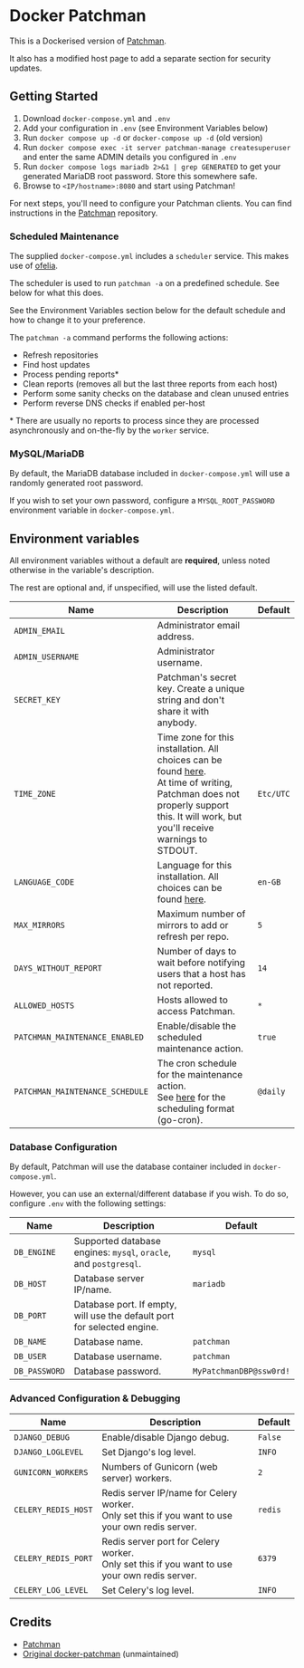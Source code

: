 # Docker Patchman

This is a Dockerised version of [Patchman](https://github.com/furlongm/patchman).

It also has a modified host page to add a separate section for security updates.

## Getting Started

1. Download `docker-compose.yml` and `.env`
2. Add your configuration in `.env` (see Environment Variables below)
3. Run `docker compose up -d` or `docker-compose up -d` (old version)
4. Run `docker compose exec -it server patchman-manage createsuperuser` and enter the same ADMIN details you configured in `.env`
5. Run `docker compose logs mariadb 2>&1 | grep GENERATED` to get your generated MariaDB root password. Store this somewhere safe.
6. Browse to `<IP/hostname>:8080` and start using Patchman!

For next steps, you'll need to configure your Patchman clients. You can find instructions in the [Patchman](https://github.com/furlongm/patchman) repository.

### Scheduled Maintenance

The supplied `docker-compose.yml` includes a `scheduler` service. This makes use of [ofelia](https://github.com/mcuadros/ofelia).

The scheduler is used to run `patchman -a` on a predefined schedule. See below for what this does.

See the Environment Variables section below for the default schedule and how to change it to your preference.

The `patchman -a` command performs the following actions:

- Refresh repositories
- Find host updates
- Process pending reports\*
- Clean reports (removes all but the last three reports from each host)
- Perform some sanity checks on the database and clean unused entries
- Perform reverse DNS checks if enabled per-host

\* There are usually no reports to process since they are processed asynchronously and on-the-fly by the `worker` service.

### MySQL/MariaDB

By default, the MariaDB database included in `docker-compose.yml` will use a randomly generated root password.

If you wish to set your own password, configure a `MYSQL_ROOT_PASSWORD` environment variable in `docker-compose.yml`.

## Environment variables

All environment variables without a default are **required**, unless noted otherwise in the variable's description.

The rest are optional and, if unspecified, will use the listed default.

| Name                            | Description                                                                                                                                                                                                                                   | Default   |
|---------------------------------|-----------------------------------------------------------------------------------------------------------------------------------------------------------------------------------------------------------------------------------------------|-----------|
| `ADMIN_EMAIL`                   | Administrator email address.                                                                                                                                                                                                                  |           |
| `ADMIN_USERNAME`                | Administrator username.                                                                                                                                                                                                                       |           |
| `SECRET_KEY`                    | Patchman's secret key. Create a unique string and don't share it with anybody.                                                                                                                                                                |           |
| `TIME_ZONE`                     | Time zone for this installation. All choices can be found [here](http://en.wikipedia.org/wiki/List_of_tz_zones_by_name).<br>At time of writing, Patchman does not properly support this. It will work, but you'll receive warnings to STDOUT. | `Etc/UTC` |
| `LANGUAGE_CODE`                 | Language for this installation. All choices can be found [here](http://www.i18nguy.com/unicode/language-identifiers.html).                                                                                                                    | `en-GB`   |
| `MAX_MIRRORS`                   | Maximum number of mirrors to add or refresh per repo.                                                                                                                                                                                         | `5`       |
| `DAYS_WITHOUT_REPORT`           | Number of days to wait before notifying users that a host has not reported.                                                                                                                                                                   | `14`      |
| `ALLOWED_HOSTS`                 | Hosts allowed to access Patchman.                                                                                                                                                                                                             | `*`       |
| `PATCHMAN_MAINTENANCE_ENABLED`  | Enable/disable the scheduled maintenance action.                                                                                                                                                                                              | `true`    |
| `PATCHMAN_MAINTENANCE_SCHEDULE` | The cron schedule for the maintenance action.<br>See [here](https://pkg.go.dev/github.com/robfig/cron) for the scheduling format (go-cron).                                                                                                   | `@daily`  |

### Database Configuration

By default, Patchman will use the database container included in `docker-compose.yml`.

However, you can use an external/different database if you wish. To do so, configure `.env` with the following settings:

| Name          | Description                                                             | Default                 |
|---------------|-------------------------------------------------------------------------|-------------------------|
| `DB_ENGINE`   | Supported database engines: `mysql`, `oracle`, and `postgresql`.        | `mysql`                 |
| `DB_HOST`     | Database server IP/name.                                                | `mariadb`               |
| `DB_PORT`     | Database port. If empty, will use the default port for selected engine. |                         |
| `DB_NAME`     | Database name.                                                          | `patchman`              |
| `DB_USER`     | Database username.                                                      | `patchman`              |
| `DB_PASSWORD` | Database password.                                                      | `MyPatchmanDBP@ssw0rd!` |


### Advanced Configuration & Debugging

| Name                | Description                                                                                        | Default |
|---------------------|----------------------------------------------------------------------------------------------------|---------|
| `DJANGO_DEBUG`      | Enable/disable Django debug.                                                                       | `False` |
| `DJANGO_LOGLEVEL`   | Set Django's log level.                                                                            | `INFO`  |
| `GUNICORN_WORKERS`  | Numbers of Gunicorn (web server) workers.                                                          | `2`     |
| `CELERY_REDIS_HOST` | Redis server IP/name for Celery worker.<br>Only set this if you want to use your own redis server. | `redis` |
| `CELERY_REDIS_PORT` | Redis server port for Celery worker.<br>Only set this if you want to use your own redis server.    | `6379`  |
| `CELERY_LOG_LEVEL`  | Set Celery's log level.                                                                            | `INFO`  |

## Credits

- [Patchman](https://github.com/furlongm/patchman)
- [Original docker-patchman](https://github.com/uqlibrary/docker-patchman) (unmaintained)
